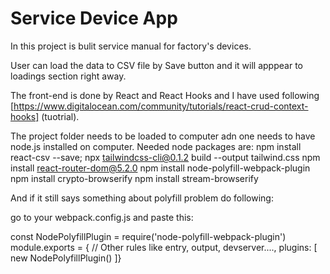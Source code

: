 # Service Device App

In this project is bulit service manual for factory's devices.

User can load the data to CSV file by Save button and it will apppear to loadings section right away.

The front-end is done by React and React Hooks and I have used following [https://www.digitalocean.com/community/tutorials/react-crud-context-hooks] (tuotrial).

The project folder needs to be loaded to computer adn one needs to have node.js installed on computer.
Needed node packages are: 
    npm install react-csv --save;
    npx tailwindcss-cli@0.1.2 build --output tailwind.css 
    npm install react-router-dom@5.2.0 
    npm install node-polyfill-webpack-plugin
    npm install crypto-browserify
     npm install stream-browserify
     
And if it still says something about polyfill problem do following:

go to your webpack.config.js and paste this:

const NodePolyfillPlugin = require('node-polyfill-webpack-plugin')
module.exports = {
// Other rules like entry, output, devserver....,
plugins: [
    new NodePolyfillPlugin()
]}
    
    
